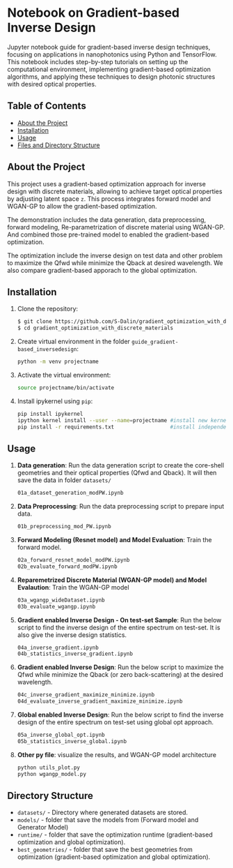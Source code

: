 # Notebook on Gradient-based Inverse Design
Jupyter notebook guide for gradient-based inverse design techniques, focusing on applications in nanophotonics using Python and TensorFlow. 
This notebook includes step-by-step tutorials on setting up the computational environment, implementing gradient-based optimization algorithms, and applying these techniques to design photonic structures with desired optical properties.

## Table of Contents
- [About the Project](#about-the-project)
- [Installation](#installation)
- [Usage](#usage)
- [Files and Directory Structure](#files-and-directory-structure)


## About the Project
This project uses a gradient-based optimization approach for inverse design with discrete materials, allowing to achieve target optical properties by adjusting latent space `z`. This process integrates forward model and WGAN-GP to allow the gradient-based optimization. 

The demonstration includes the data generation, data preprocessing, forward modeling, Re-parametrization of discrete material using WGAN-GP. And combined those pre-trained model to enabled the gradient-based optimization. 

The optimization include the inverse design on test data and other problem to maximize the Qfwd while minimize the Qback at desired wavelength. 
We also compare gradient-based apporach to the global optimization.  

## Installation
1. Clone the repository:
   ```bash
   $ git clone https://github.com/S-Dalin/gradient_optimization_with_discrete_materials.git
   $ cd gradient_optimization_with_discrete_materials
   ```

2. Create virtual environment in the folder `guide_gradient-based_inversedesign`: 
   ```bash
   python -m venv projectname
   ```

3. Activate the virtual environment: 
   ```bash 
   source projectname/bin/activate
   ```

4. Install ipykernel using `pip`:
   ```bash 
   pip install ipykernel
   ipython kernel install --user --name=projectname #install new kernel
   pip install -r requirements.txt                  #install independencies 
   ```


## Usage
1. **Data generation**:
   Run the data generation script to create the core-shell geometries and their optical properties (Qfwd and Qback). 
   It will then save the data in folder `datasets/`
   ```bash
   01a_dataset_generation_modPW.ipynb
   ```

2. **Data Preprocessing**:
   Run the data preprocessing script to prepare input data. 
   ```bash
   01b_preprocessing_mod_PW.ipynb
   ```

3. **Forward Modeling (Resnet model) and Model Evaluation**:
   Train the forward model. 
   ```bash
   02a_forward_resnet_model_modPW.ipynb
   02b_evaluate_forward_modPW.ipynb
   ```

4. **Reparemetrized Discrete Material (WGAN-GP model) and Model Evalaution**:
   Train the WGAN-GP model 
   ```bash
   03a_wgangp_wideDataset.ipynb
   03b_evaluate_wgangp.ipynb
   ```

5. **Gradient enabled Inverse Design - On test-set Sample**:
   Run the below script to find the inverse design of the entire spectrum on test-set. It is also give the inverse design statistics.
   ```bash
   04a_inverse_gradient.ipynb
   04b_statistics_inverse_gradient.ipynb
   ```

6. **Gradient enabled Inverse Design**:
   Run the below script to maximize the Qfwd while minimize the Qback (or zero back-scattering) at the desired wavelength.
   ```bash
   04c_inverse_gradient_maximize_minimize.ipynb
   04d_evaluate_inverse_gradient_maximize_minimize.ipynb
   ```

7. **Global enabled Inverse Design**:
   Run the below script to find the inverse design of the entire spectrum on test-set using global opt approach.
   ```bash
   05a_inverse_global_opt.ipynb
   05b_statistics_inverse_global.ipynb
   ```

8. **Other py file**:
   visualize the results, and WGAN-GP model architecture
   ```bash
   python utils_plot.py
   python wgangp_model.py

## Directory Structure
- `datasets/` - Directory where generated datasets are stored.
- `models/` - folder that save the models from (Forward model and Generator Model)
- `runtime/` - folder that save the optimization runtime (gradient-based optimization and global optimization).
- `best_geometries/` - folder that save the best geometries from optimization (gradient-based optimization and global optimization).



